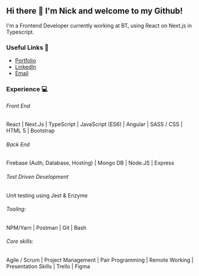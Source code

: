 ## Hi there 👋 I'm Nick and welcome to my Github!

I'm a Frontend Developer currently working at BT, using React on Next.js in Typescript.

### Useful Links  🔗

* [Portfolio](https://truby.io)
* [LinkedIn](https://linkedin.com/in/nicktruby)
* [Email](mailto:truby@me.com)

### Experience  💻

###### Front End
React | Next.Js | TypeScript | JavaScript (ES6) | Angular | SASS / CSS | HTML 5 | Bootstrap

###### Back End
Firebase (Auth, Database, Hosting) | Mongo DB | Node.JS | Express

###### Test Driven Development

Unit testing using Jest & Enzyme

###### Tooling:

NPM/Yarn | Postman | Git | Bash

###### Core skills:

Agile / Scrum | Project Management | Pair Programming | Remote Working | Presentation Skills | Trello | Figma
